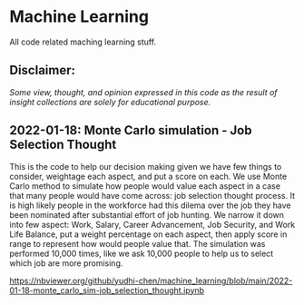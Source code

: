 # Machine Learning
All code related maching learning stuff. 

## Disclaimer:
*Some view, thought, and opinion expressed in this code as the result of insight collections are solely for educational purpose.*

## 2022-01-18: Monte Carlo simulation - Job Selection Thought
This is the code to help our decision making given we have few things to consider, weightage each aspect, and put a score on each. We use Monte Carlo method to simulate how people would value each aspect in a case that many people would have come across: job selection thought process. It is high likely people in the workforce had this dilema over the job they have been nominated after substantial effort of job hunting. We narrow it down into few aspect: Work, Salary, Career Advancement, Job Security, and Work Life Balance, put a weight percentage on each aspect, then apply score in range to represent how would people value that. The simulation was performed 10,000 times, like we ask 10,000 people to help us to select which job are more promising.

https://nbviewer.org/github/yudhi-chen/machine_learning/blob/main/2022-01-18-monte_carlo_sim-job_selection_thought.ipynb

